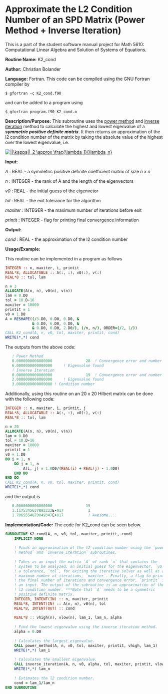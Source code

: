 # Approximate the L2 Condition Number of an SPD Matrix (Power Method + Inverse Iteration)

This is a part of the student software manual project for Math 5610: Computational Linear Algebra and Solution of Systems of Equations. 

**Routine Name:**          K2_cond

**Author:** Christian Bolander

**Language:** Fortran. This code can be compiled using the GNU Fortran compiler by

```$ gfortran -c K2_cond.f90```

and can be added to a program using

```$ gfortran program.f90 K2_cond.o ``` 

**Description/Purpose:** This subroutine uses the [power method](./power_method.md) and [inverse iteration](./inverse_iteration.md) method to calculate the highest and lowest eigenvalue of a ***symmetric positive definite matrix***. It then returns an approximation of the l2 condition number of the matrix by taking the absolute value of the highest over the lowest eigenvalue, i.e.

<a href="https://www.codecogs.com/eqnedit.php?latex=||\kappa||_2&space;\approx&space;\frac{\lambda_1}{\lambda_n}" target="_blank"><img src="https://latex.codecogs.com/gif.latex?||\kappa||_2&space;\approx&space;\frac{\lambda_1}{\lambda_n}" title="||\kappa||_2 \approx \frac{\lambda_1}{\lambda_n}" /></a>

**Input:** 

*A* : REAL - a symmetric positive definite coefficient matrix of size *n* x *n*

*n* : INTEGER - the rank of A and the length of the eigenvectors

*v0* : REAL - the initial guess of the eigenvetor

*tol* : REAL - the exit tolerance for the algorithm

*maxiter* : INTEGER - the maximum number of iterations before exit

*printit* : INTEGER - flag for printing final convergence information

**Output:** 

*cond* : REAL - the approximation of the l2 condition number

**Usage/Example:**

This routine can be implemented in a program as follows

```fortran
INTEGER :: n, maxiter, i, printit
REAL*8, ALLOCATABLE :: A(:, :), v0(:), v(:)
REAL*8 :: tol, lam

n = 3
ALLOCATE(A(n, n), v0(n), v(n))
lam = 0.D0
tol = 10.D-16
maxiter = 10000
printit = 1
v0 = 1.D0
A = RESHAPE((/3.D0, 0.D0, 0.D0, &
			& 0.D0, 6.D0, 0.D0, &
			& 0.D0, 0.D0, 2.D0/), (/n, n/), ORDER=(/2, 1/))
CALL K2_cond(A, n, v0, tol, maxiter, printit, cond)
WRITE(*,*) cond
```

The outputs from the above code:

```fortran
   ! Power Method
   0.0000000000000000               28  ! Convergence error and number of iterations at exit
   6.0000000000000000     ! Eigenvalue found
   ! Inverse Iteration
   0.0000000000000000               19  ! Convergence error and number of iterations at exit
   2.0000000000000000     ! Eigenvalue found
   3.0000000000000000 ! Condition number
```

Additionally, using this routine on an 20 x 20 Hilbert matrix can be done with the following code:

```fortran
INTEGER :: n, maxiter, i, printit, j
REAL*8, ALLOCATABLE :: A(:, :), v0(:), v(:)
REAL*8 :: tol, lam

n = 20
ALLOCATE(A(n, n), v0(n), v(n))
lam = 0.D0
tol = 10.D-16
maxiter = 10000
printit = 1
v0 = 1.D0
DO i = 1, n
	DO j = 1, n
		A(i, j) = 1.0D0/(REAL(i) + REAL(j) - 1.0D0)
	END DO
END DO
CALL K2_cond(A, n, v0, tol, maxiter, printit, cond)
WRITE(*,*) cond
```

and the output is

```fortran
   0.0000000000000000               15
   1.1175345637892222E-017           1
   1.7065554679049347E+017           ! Awesome....
```



**Implementation/Code:** The code for K2_cond can be seen below.

```fortran
SUBROUTINE K2_cond(A, n, v0, tol, maxiter, printit, cond)
	IMPLICIT NONE
	
	! Finds an approximation of the l2 condition number using the `power
	! method` and `inverse iteration` subroutines.
	
	! Takes as an input the matrix `A` of rank `n` that contains the
	! system to be analyzed, an initial guess for the eigenvector, `v0`,
	! a tolerance, `tol`, for exiting the iterative solver as well as a
	! maximum number of iterations, `maxiter`. Finally, a flag to print
	! the final number of iterations and convergence error, `printit` is
	! an input. The output of the subroutine is an approximation of the
	! l2 condition number. ***Note that `A` needs to be a symmetric
	! positive definite matrix.
	INTEGER, INTENT(IN) :: n, maxiter, printit
	REAL*8, INTENT(IN) :: A(n, n), v0(n), tol
	REAL*8, INTENT(OUT) :: cond
	
	REAL*8 :: vhigh(n), vlow(n), lam_1, lam_n, alpha
	
	! Find the lowest eigenvalue using the inverse iteration method.
	alpha = 0.D0
	
	! Calculates the largest eigenvalue.
	CALL power_method(A, n, v0, tol, maxiter, printit, vhigh, lam_1)
	WRITE(*,*) lam_1
	
	! Calculates the smallest eigenvalue.
	CALL inverse_iteration(A, n, v0, alpha, tol, maxiter, printit, vlow, lam_n)
	WRITE(*,*) lam_n
	
	! Estimates the l2 condition number.
	cond = lam_1/lam_n
END SUBROUTINE
```